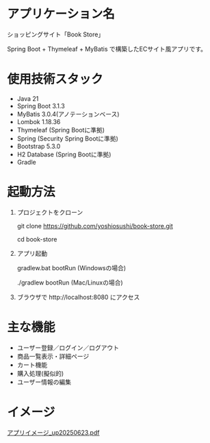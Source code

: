 # アプリケーション名
ショッピングサイト「Book Store」

Spring Boot + Thymeleaf + MyBatis で構築したECサイト風アプリです。

# 使用技術スタック
- Java 21
- Spring Boot 3.1.3
- MyBatis 3.0.4(アノテーションベース)
- Lombok 1.18.36
- Thymeleaf (Spring Bootに準拠)
- Spring (Security Spring Bootに準拠)
- Bootstrap 5.3.0
- H2 Database (Spring Bootに準拠)
- Gradle

# 起動方法
1. プロジェクトをクローン

    git clone https://github.com/yoshiosushi/book-store.git

    cd book-store

2. アプリ起動

    gradlew.bat bootRun (Windowsの場合)

    ./gradlew bootRun (Mac/Linuxの場合)

3. ブラウザで http://localhost:8080 にアクセス

# 主な機能
- ユーザー登録／ログイン／ログアウト
- 商品一覧表示・詳細ページ
- カート機能
- 購入処理(擬似的)
- ユーザー情報の編集

# イメージ
[アプリイメージ_up20250623.pdf](https://github.com/user-attachments/files/20864623/_up20250623.pdf)


